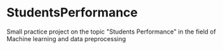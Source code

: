 # StudentsPerformance
Small practice project on the topic "Students Performance" in the field of Machine learning and data preprocessing

